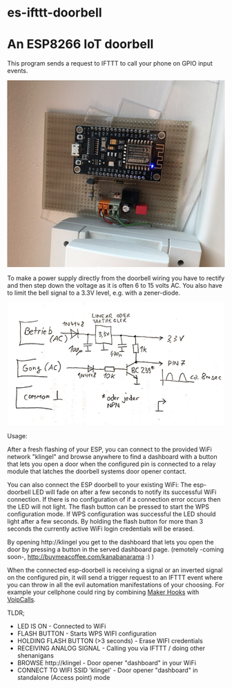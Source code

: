 es-ifttt-doorbell
===========================================

# An ESP8266 IoT doorbell

This program sends a request to IFTTT to call your phone on GPIO input events.

![Integration](example.png)

To make a power supply directly from the doorbell wiring you have to rectify and
then step down the voltage as it is often 6 to 15 volts AC. You also have to
limit the bell signal to a 3.3V level, e.g. with a zener-diode.

![Circuit example](circuit.png)

Usage:

After a fresh flashing of your ESP, you can connect to the provided WiFi network "klingel" and browse anywhere to find a dashboard with a button that lets you open a door when the configured pin is connected to a relay module that latches the doorbell systems door opener contact.

You can also connect the ESP doorbell to your existing WiFi:
The esp-doorbell LED will fade on after a few seconds to notify its successful WiFi connection. If there is no configuration of if a connection error occurs then the LED will not light. The flash button can be pressed to start the WPS configuration mode. If WPS configuration was successful the LED should light after a few seconds. By holding the flash button for more than 3 seconds the currently active WiFi login credentials will be erased.

By opening http://klingel you get to the dashboard that lets you open the door by pressing a button in the served dashboard page. (remotely -coming soon-, http://buymeacoffee.com/kanabanarama :) )

When the connected esp-doorbell is receiving a signal or an inverted signal on the configured pin, it will send a trigger request to an IFTTT event where you can throw in all the evil automation manifestations of your choosing. For example your cellphone could ring by combining [Maker Hooks](https://ifttt.com/maker_webhooks) with [VoipCalls](https://ifttt.com/voip_calls).

TLDR;
* LED IS ON - Connected to WiFi
* FLASH BUTTON - Starts WPS WIFI configuration
* HOLDING FLASH BUTTON (>3 seconds) - Erase WIFI credentials
* RECEIVING ANALOG SIGNAL - Calling you via IFTTT / doing other shenanigans
* BROWSE http://klingel - Door opener "dashboard" in your WiFi
* CONNECT TO WIFI SSID 'klingel' - Door opener "dashboard" in standalone (Access point) mode